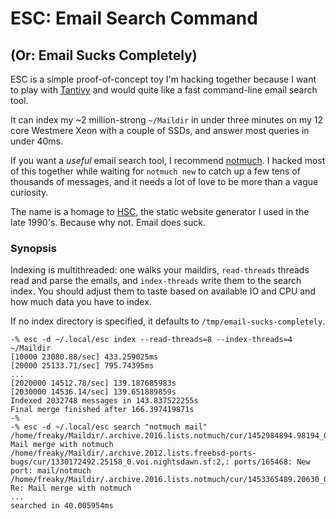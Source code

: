# ESC: Email Search Command

## (Or: Email Sucks Completely)

ESC is a simple proof-of-concept toy I'm hacking together because I want to
play with [Tantivy] and would quite like a fast command-line email search tool.

It can index my ~2 million-strong `~/Maildir` in under three minutes on my 12
core Westmere Xeon with a couple of SSDs, and answer most queries in under 40ms.

If you want a *useful* email search tool, I recommend [notmuch].  I hacked most
of this together while waiting for `notmuch new` to catch up a few tens of
thousands of messages, and it needs a lot of love to be more than a vague
curiosity.

The name is a homage to [HSC], the static website generator I used in the late
1990's.  Because why not.  Email does suck.

### Synopsis

Indexing is multithreaded: one walks your maildirs, `read-threads` threads read
and parse the emails, and `index-threads` write them to the search index.  You
should adjust them to taste based on available IO and CPU and how much data you
have to index.

If no index directory is specified, it defaults to `/tmp/email-sucks-completely`.

```
-% esc -d ~/.local/esc index --read-threads=8 --index-threads=4 ~/Maildir
[10000 23080.88/sec] 433.259025ms
[20000 25133.71/sec] 795.74395ms
...
[2020000 14512.78/sec] 139.187685983s
[2030000 14536.14/sec] 139.651889859s
Indexed 2032748 messages in 143.837522255s
Final merge finished after 166.397419871s
-%
-% esc -d ~/.local/esc search "notmuch mail"
/home/freaky/Maildir/.archive.2016.lists.notmuch/cur/1452984894.98194_0.voi.aagh.net:2,: Mail merge with notmuch
/home/freaky/Maildir/.archive.2012.lists.freebsd-ports-bugs/cur/1330172492.25158_0.voi.nightsdawn.sf:2,: ports/165468: New port: mail/notmuch
/home/freaky/Maildir/.archive.2016.lists.notmuch/cur/1453365489.20630_0.voi.aagh.net:2,: Re: Mail merge with notmuch
...
searched in 40.005954ms
```

[Tantivy]: https://github.com/tantivy-search/tantivy
[notmuch]: https://notmuchmail.org
[HSC]: https://github.com/mbethke/hsc
